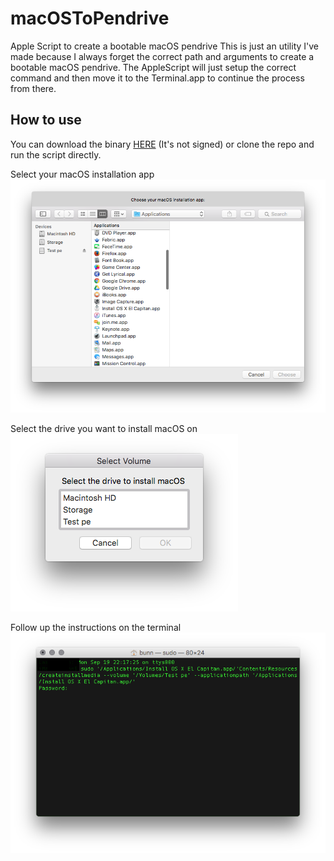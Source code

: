 # macOSToPendrive

Apple Script to create a bootable macOS pendrive
This is just an utility I've made because I always forget the correct path and arguments to create a bootable macOS pendrive. The AppleScript will just setup the correct command and then move it to the Terminal.app to continue the process from there.

## How to use
You can download the binary [HERE](https://github.com/Bunn/macOSToPendrive/releases/download/1.0/macOSToPendrive.app.zip) (It's not signed) or clone the repo and run the script directly.

Select your macOS installation app
![chooseMacOS](/images/chooseMacOS.png?raw=true "chooseMacOS")

Select the drive you want to install macOS on
![chooseVolume](/images/chooseVolume.png?raw=true "chooseVolume")

Follow up the instructions on the terminal
![terminal](/images/terminal.png?raw=true "terminal")
